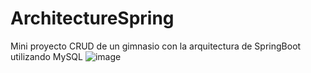# ArchitectureSpring
Mini proyecto CRUD de un gimnasio con la arquitectura de SpringBoot utilizando MySQL
![image](https://github.com/user-attachments/assets/d2c4373b-13f4-42fa-9d7f-6341ce48b0e2)
